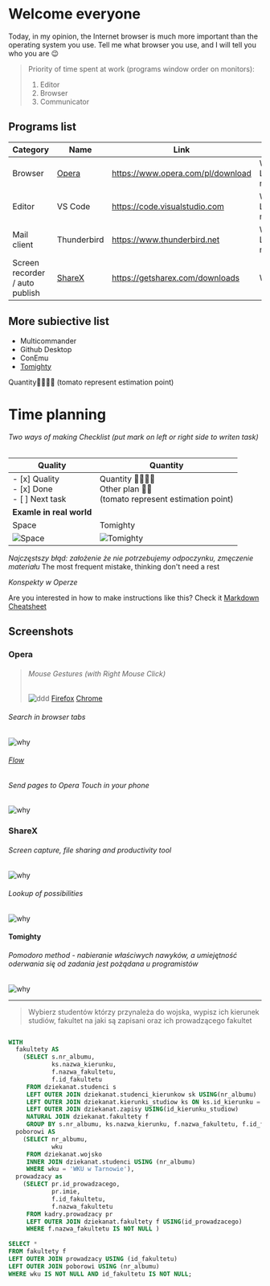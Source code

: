 # Welcome everyone
Today, in my opinion, the Internet browser is much more important than the operating system you use. Tell me what browser you use, and I will tell you who you are 😉
> Priority of time spent at work (programs window order on monitors):
> 1. Editor
> 2. Browser
> 3. Communicator

## Programs list
| Category                       | Name    | Link                                                       | Platform              |
|--------------------------------|---------|------------------------------------------------------------|-----------------------|
| Browser                        | [Opera](#opera)   | https://www.opera.com/pl/download                | Windows, Linux, macOS |
| Editor                         | VS Code           | https://code.visualstudio.com                    | Windows, Linux, macOS |
| Mail client                    | Thunderbird       | https://www.thunderbird.net                      | Windows, Linux, macOS |
| Screen recorder / auto publish | [ShareX](#ShareX) | https://getsharex.com/downloads                  | Windows               |

More subiective list
----------------
- Multicommander
- Github Desktop
- ConEmu
- [Tomighty](https://tomighty.github.io)



Quantity:tomato::tomato::tomato::tomato: (tomato represent estimation point)

Time planning 
===============
###### Two ways of making Checklist (put mark on left or right side to writen task)
| Quality                       | Quantity    | 
|-------------------------|--|
|- [x] Quality <br> - [x] Done <br> - [ ] Next task |Quantity :tomato::tomato::tomato::tomato:<br>Other plan :tomato::tomato:<br>(tomato represent estimation point)|
|**Examle in real world**||
| Space | Tomighty|
|![Space](docs/qualityShort.png)|![Tomighty](docs/quantity.jpg)

*Najczęstszy błąd: założenie że nie potrzebujemy odpoczynku, zmęczenie materiału*
The most frequent mistake, thinking don't need a rest

*Konspekty w Operze*

Are you interested in how to make instructions like this? Check it [Markdown Cheatsheet](https://github.com/adam-p/markdown-here/wiki/Markdown-Cheatsheet)

## Screenshots

### Opera

>###### Mouse Gestures (with Right Mouse Click) 
>
> ![ddd](docs/operaclose.gif)
> [Firefox](https://addons.mozilla.org/pl/firefox/addon/opera-gestures)
> [Chrome](https://www.google.com/search?safe=active&client=opera&hs=sI7&sxsrf=ALeKk01YUHIbZmO3I4BPpMMtxpQm1mdmpQ%3A1590060053822&ei=FWTGXtaUMe70qwHU0peIDg&q=google+chrome+gestures&oq=Google+chrome+gest&gs_lcp=CgZwc3ktYWIQAxgAMgUIABDLATIFCAAQywEyBQgAEMsBMgUIABDLATIFCAAQywEyCQgAEBYQHhCLAzIJCAAQFhAeEIsDMgkIABAWEB4QiwMyCQgAEBYQHhCLAzIJCAAQFhAeEIsDOgQIIxAnOgYIIxAnEBM6BAgAEEM6CAgAEIMBEIsDOgoIABCDARBDEIsDOgcIABBDEIsDOgUIABCLAzoFCAAQgwE6AggAOgcIABAKEIsDOggIABDLARCLA1DkBVj0NGC6O2gBcAB4AIABtwGIAecRkgEEMC4xOZgBAKABAaoBB2d3cy13aXq4AQM&sclient=psy-ab)

###### Search in browser tabs
![why](docs/operatabs.gif)

###### [Flow](https://help.opera.com/pl/touch/my-flow/)

###### Send pages to Opera Touch in your phone 
![why](docs/flow.jpg)

### ShareX 

###### Screen capture, file sharing and productivity tool
![why](docs/whysharex.png)

###### Lookup of possibilities
![why](docs/sharex.gif)


#### Tomighty 
###### Pomodoro method - *nabieranie właściwych nawyków, a umiejętność oderwania się od zadania jest pożądana u programistów*
![why](docs/tomighty.png)

-------------------------------------

> Wybierz studentów którzy przynależa do wojska, wypisz ich kierunek studiów, fakultet na jaki są zapisani oraz ich 
> prowadzącego fakultet

```sql

WITH 
  fakultety AS
    (SELECT s.nr_albumu,
            ks.nazwa_kierunku,
            f.nazwa_fakultetu,
            f.id_fakultetu
     FROM dziekanat.studenci s
     LEFT OUTER JOIN dziekanat.studenci_kierunkow sk USING(nr_albumu)
     LEFT OUTER JOIN dziekanat.kierunki_studiow ks ON ks.id_kierunku = sk.id_kierunku_studiow
     LEFT OUTER JOIN dziekanat.zapisy USING(id_kierunku_studiow)
     NATURAL JOIN dziekanat.fakultety f
     GROUP BY s.nr_albumu, ks.nazwa_kierunku, f.nazwa_fakultetu, f.id_fakultetu),
  poborowi AS
    (SELECT nr_albumu,
	 		wku
     FROM dziekanat.wojsko
     INNER JOIN dziekanat.studenci USING (nr_albumu)
     WHERE wku = 'WKU w Tarnowie'),
  prowadzacy as
    (SELECT pr.id_prowadzacego,
            pr.imie,
            f.id_fakultetu,
            f.nazwa_fakultetu
     FROM kadry.prowadzacy pr
     LEFT OUTER JOIN dziekanat.fakultety f USING(id_prowadzacego)
     WHERE f.nazwa_fakultetu IS NOT NULL )
	 
SELECT *
FROM fakultety f
LEFT OUTER JOIN prowadzacy USING (id_fakultetu)
LEFT OUTER JOIN poborowi USING (nr_albumu)
WHERE wku IS NOT NULL AND id_fakultetu IS NOT NULL;


```